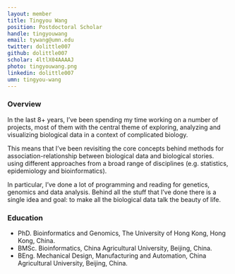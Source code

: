 ```yaml
---
layout: member
title: Tingyou Wang
position: Postdoctoral Scholar
handle: tingyouwang
email: tywang@umn.edu
twitter: dolittle007
github: dolittle007
scholar: 4ltlX04AAAAJ
photo: tingyouwang.png
linkedin: dolittle007
umn: tingyou-wang
---
```


### Overview
In the last 8+ years, I’ve been spending my time working on a number of projects, most of them with the central theme of exploring, analyzing and visualizing biological data in a context of complicated biology.

This means that I’ve been revisiting the core concepts behind methods for association-relationship between biological data and biological stories. using different approaches from a broad range of disciplines (e.g. statistics, epidemiology and bioinformatics).

In particular, I’ve done a lot of programming and reading for genetics, genomics and data analysis.
Behind all the stuff that I’ve done there is a single idea and goal: to make all the biological data talk the beauty of life.

### Education
- PhD. Bioinformatics and Genomics, The University of Hong Kong, Hong Kong, China.
- BMSc. Bioinformatics, China Agricultural University, Beijing, China.
- BEng. Mechanical Design, Manufacturing and Automation, China Agricultural University, Beijing, China.
